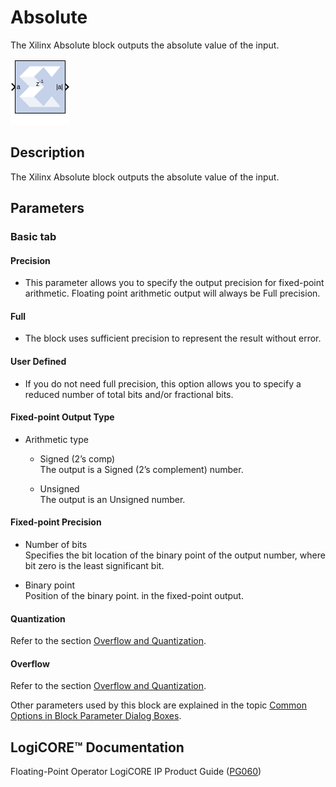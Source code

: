 # Absolute

The Xilinx Absolute block outputs the absolute value of the input.

![](./Images/block.png)

## Description
The Xilinx Absolute block outputs the absolute value of the input.

## Parameters

### Basic tab  
#### Precision  
* This parameter allows you to specify the output precision for
fixed-point arithmetic. Floating point arithmetic output will always be
Full precision.

#### Full  
* The block uses sufficient precision to represent the result without
error.

#### User Defined  
* If you do not need full precision, this option allows you to specify a
reduced number of total bits and/or fractional bits.

#### Fixed-point Output Type  
* Arithmetic type  
  * Signed (2’s comp)  
   The output is a Signed (2’s complement) number.

  * Unsigned  
   The output is an Unsigned number.

#### Fixed-point Precision  
* Number of bits  
  Specifies the bit location of the binary point of the output number,
where bit zero is the least significant bit.

* Binary point  
    Position of the binary point. in the fixed-point output.

#### Quantization  
Refer to the section [Overflow and
Quantization](common-options-in-block-parameter-dialog-boxes-aa1032308.html#val1538085362909__aa1032322).

#### Overflow  
Refer to the section [Overflow and
Quantization](common-options-in-block-parameter-dialog-boxes-aa1032308.html#val1538085362909__aa1032322).

Other parameters used by this block are explained in the topic [Common
Options in Block Parameter Dialog
Boxes](common-options-in-block-parameter-dialog-boxes-aa1032308.html).

## LogiCORE™ Documentation

Floating-Point Operator LogiCORE IP Product Guide
([PG060](https://www.xilinx.com/cgi-bin/docs/ipdoc?c=floating_point;v=latest;d=pg060-floating-point.pdf))
